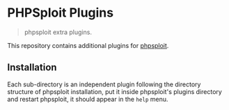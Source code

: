 # PHPSploit Plugins

> phpsploit extra plugins.

This repository contains additional plugins for [phpsploit](https://github.com/nil0x42/phpsploit).

## Installation

Each sub-directory is an independent plugin following the directory structure of phpsploit installation, put it inside phpsploit's plugins directory and restart phpsploit, it should appear in the `help` menu.
